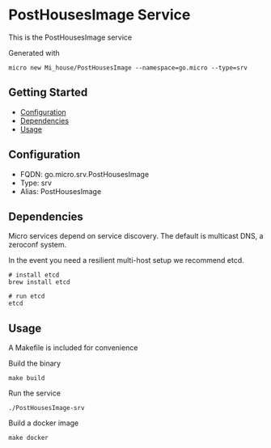 # PostHousesImage Service

This is the PostHousesImage service

Generated with

```
micro new Mi_house/PostHousesImage --namespace=go.micro --type=srv
```

## Getting Started

- [Configuration](#configuration)
- [Dependencies](#dependencies)
- [Usage](#usage)

## Configuration

- FQDN: go.micro.srv.PostHousesImage
- Type: srv
- Alias: PostHousesImage

## Dependencies

Micro services depend on service discovery. The default is multicast DNS, a zeroconf system.

In the event you need a resilient multi-host setup we recommend etcd.

```
# install etcd
brew install etcd

# run etcd
etcd
```

## Usage

A Makefile is included for convenience

Build the binary

```
make build
```

Run the service
```
./PostHousesImage-srv
```

Build a docker image
```
make docker
```